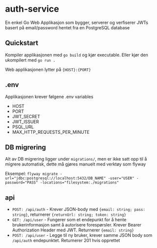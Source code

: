 # auth-service
En enkel Go Web Applikasjon som bygger, serverer og verfiserer JWTs basert på email/password hentet fra en PostgreSQL database

## Quickstart
Kompiler applikasjonen med `go build` og kjør executable. Eller kjør den ukompilert med `go run .`

Web applikasjonen lytter på `{HOST}:{PORT}`

## .env
Applikasjonen krever følgene .env variables

- HOST
- PORT
- JWT_SECRET
- JWT_ISSUER
- PSQL_URL
- MAX_HTTP_REQUESTS_PER_MINUTE

## DB migrering
Alt av DB migrering ligger under `migrations/`, men er ikke satt opp til å migrere automatisk, dette må gjøres manuelt med verktøy som flyway

Eksempel: `flyway migrate -url="jdbc:postgresql://localhost:5432/DB_NAME" -user="USER" -password="PASS" -locations="filesystem:./migrations"`

## api

- `POST: /api/auth` - Krever JSON-body med `{email: string; pass: string}`, returnerer `{returnUrl: string; token: string}`
- `GET: /api/user` - Fungerer som et endepunkt for å hente brukerinformasjon samt å autorisere forespørsler. Krever Bearer Authorization Header med JWT. Returnerer `{email: string}`
- `POST: /api/user` - Legge til ny bruker, krever samme JSON body som `/api/auth` endepunktet. Returnerer 201 hvis opprettet
